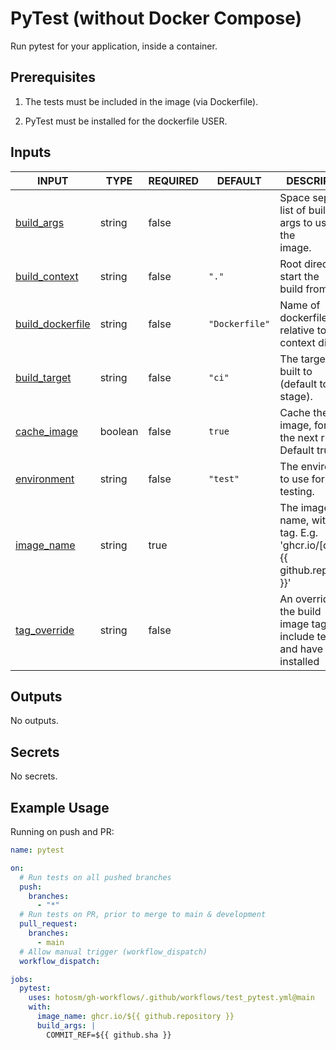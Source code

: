 # PyTest (without Docker Compose)

Run pytest for your application, inside a container.

## Prerequisites

1. The tests must be included in the image (via Dockerfile).

2. PyTest must be installed for the dockerfile USER.

## Inputs

<!-- AUTO-DOC-INPUT:START - Do not remove or modify this section -->

| INPUT                                                                            | TYPE    | REQUIRED | DEFAULT        | DESCRIPTION                                                                               |
| -------------------------------------------------------------------------------- | ------- | -------- | -------------- | ----------------------------------------------------------------------------------------- |
| <a name="input_build_args"></a>[build_args](#input_build_args)                   | string  | false    |                | Space separated list of build <br>args to use for the <br>image.                          |
| <a name="input_build_context"></a>[build_context](#input_build_context)          | string  | false    | `"."`          | Root directory to start the <br>build from.                                               |
| <a name="input_build_dockerfile"></a>[build_dockerfile](#input_build_dockerfile) | string  | false    | `"Dockerfile"` | Name of dockerfile, relative to <br>context dir.                                          |
| <a name="input_build_target"></a>[build_target](#input_build_target)             | string  | false    | `"ci"`         | The target to built to <br>(default to ci stage).                                         |
| <a name="input_cache_image"></a>[cache_image](#input_cache_image)                | boolean | false    | `true`         | Cache the built image, for <br>the next run. Default true.                                |
| <a name="input_environment"></a>[environment](#input_environment)                | string  | false    | `"test"`       | The environment to use for <br>testing.                                                   |
| <a name="input_image_name"></a>[image_name](#input_image_name)                   | string  | true     |                | The image root name, without <br>tag. E.g. 'ghcr.io/[dollar]{{ github.repository }}'      |
| <a name="input_tag_override"></a>[tag_override](#input_tag_override)             | string  | false    |                | An override for the build <br>image tag. Must include tests <br>and have PyTest installed |

<!-- AUTO-DOC-INPUT:END -->

## Outputs

<!-- AUTO-DOC-OUTPUT:START - Do not remove or modify this section -->

No outputs.

<!-- AUTO-DOC-OUTPUT:END -->

## Secrets

<!-- AUTO-DOC-SECRETS:START - Do not remove or modify this section -->

No secrets.

<!-- AUTO-DOC-SECRETS:END -->

## Example Usage

Running on push and PR:

```yaml
name: pytest

on:
  # Run tests on all pushed branches
  push:
    branches:
      - "*"
  # Run tests on PR, prior to merge to main & development
  pull_request:
    branches:
      - main
  # Allow manual trigger (workflow_dispatch)
  workflow_dispatch:

jobs:
  pytest:
    uses: hotosm/gh-workflows/.github/workflows/test_pytest.yml@main
    with:
      image_name: ghcr.io/${{ github.repository }}
      build_args: |
        COMMIT_REF=${{ github.sha }}
```
